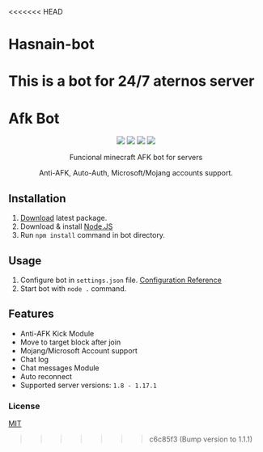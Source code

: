 <<<<<<< HEAD
# Hasnain-bot
This is a bot for 24/7 aternos server
=======
# Afk Bot
<p align="center"> 
    <img src="https://img.shields.io/github/issues/urfate/afk-bot">
    <img src="https://img.shields.io/github/forks/urfate/afk-bot">
    <img src="https://img.shields.io/github/stars/urfate/afk-bot">
    <img src="https://img.shields.io/github/license/urfate/afk-bot">
</p>

<p align="center">
    Funcional minecraft AFK bot for servers
</p>

<p align="center">
    Anti-AFK, Auto-Auth, Microsoft/Mojang accounts support.
</p>

## Installation

 1. [Download](https://github.com/Arny4/Afk-Bot/releases) latest package.
 2. Download & install [Node.JS](https://nodejs.org/dist/v14.15.4/node-v14.15.4-x64.msi)
 3. Run `npm install` command in bot directory.
 
 ## Usage
 
 1. Configure bot in `settings.json` file. [Configuration Reference](https://github.com/Arny4/Afk-Bot/wiki/Configuring-bot-(settings.json))
 2. Start bot with `node .` command.

## Features

 - Anti-AFK Kick Module
 - Move to target block after join
 - Mojang/Microsoft Account support
 - Chat log
 - Chat messages Module
 - Auto reconnect
 - Supported server versions: `1.8 - 1.17.1`
 
 ### License
 [MIT](https://github.com/Arny4/Afk-Bot/blob/main/LICENSE)

>>>>>>> c6c85f3 (Bump version to 1.1.1)
